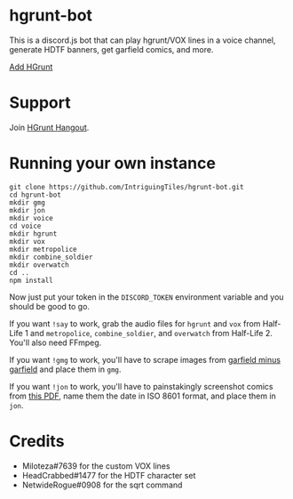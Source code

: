 # hgrunt-bot
This is a discord.js bot that can play hgrunt/VOX lines in a voice channel, generate HDTF banners, get garfield comics, and more.

[Add HGrunt](https://discord.com/api/oauth2/authorize?client_id=396884008501510144&permissions=0&scope=bot%20applications.commands)

# Support
Join [HGrunt Hangout](https://discord.gg/trWuQMv).

# Running your own instance
```
git clone https://github.com/IntriguingTiles/hgrunt-bot.git
cd hgrunt-bot
mkdir gmg
mkdir jon
mkdir voice
cd voice
mkdir hgrunt
mkdir vox
mkdir metropolice
mkdir combine_soldier
mkdir overwatch
cd ..
npm install
```
Now just put your token in the `DISCORD_TOKEN` environment variable and you should be good to go.

If you want `!say` to work, grab the audio files for `hgrunt` and `vox` from Half-Life 1 and `metropolice`, `combine_soldier`, and `overwatch` from Half-Life 2. You'll also need FFmpeg.

If you want `!gmg` to work, you'll have to scrape images from [garfield minus garfield](http://garfieldminusgarfield.net/) and place them in `gmg`.

If you want `!jon` to work, you'll have to painstakingly screenshot comics from [this PDF](https://drive.google.com/file/d/1e6qIhEusfMgSJ9-e_R-Vgh4Vrlq93-aw/view), name them the date in ISO 8601 format, and place them in `jon`.

# Credits
- Miloteza#7639 for the custom VOX lines
- HeadCrabbed#1477 for the HDTF character set
- NetwideRogue#0908 for the sqrt command
